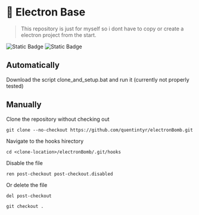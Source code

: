 # 🧱 Electron Base
> This repository is just for myself so i dont have to copy or create a electron project from the start.

![Static Badge](https://img.shields.io/badge/NPM%20Version-10.7.0-green)
![Static Badge](https://img.shields.io/badge/Electron%20Version-v31.1.0-blue)

## Automatically
Download the script clone_and_setup.bat and run it (currently not properly tested)

## Manually
Clone the repository without checking out
```
git clone --no-checkout https://github.com/quentintyr/electronBomb.git
```
Navigate to the hooks hirectory
```
cd <clone-location>/electronBomb/.git/hooks
```
Disable the file
```
ren post-checkout post-checkout.disabled
```

Or delete the file
```
del post-checkout
```
```
git checkout .
```
